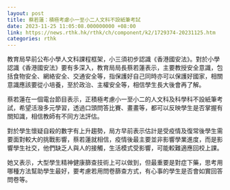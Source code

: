 ```yaml
---
layout: post
title: 蔡若蓮：積極考慮小一至小二人文科不設紙筆考試
date: 2023-11-25 11:05:08.000000000 +08:00
link: https://news.rthk.hk/rthk/ch/component/k2/1729374-20231125.htm
categories: rthk
---
```


教育局早前公布小學人文科課程框架，小三須初步認識《香港國安法》。對於小學認識《香港國安法》要有多深入，教育局局長蔡若蓮表示，主要教授安全意識，包括食物安全、網絡安全、交通安全等，指保護好自己同時亦可以保護好國家，相關意識應該要從小培養，至於政治、主權安全等，相信學生長大後會再了解。

蔡若蓮在一個電台節目表示，正積極考慮小一至小二的人文科及科學科不設紙筆考試，希望活潑多元學習，透過口頭問答比賽、畫畫等，都可以反映學生是否掌握有關知識，相信教師有不同方法評估。

對於學生懷疑自殺的數字有上升趨勢，局方早前表示估計是受疫情及復常後學生需要面對較大的挑戰影響，蔡若蓮就相信，疫情後最主要並非影響學業進度，而是影響學生社交，他們缺乏人與人的接觸，生活模式受影響，可能較難適應回校上課。

她又表示，大型學生精神健康篩查技術上可以做到，但最重要是對症下藥，思考用哪種方法幫助學生最好，要考慮若用問卷篩查方式，有心事的學生是否會如實回答問卷等。
